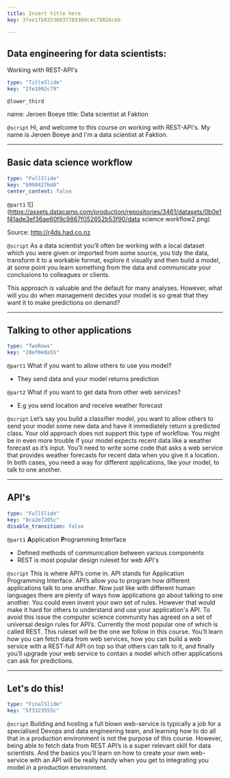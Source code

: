 ```yaml
---
title: Insert title here
key: 3fee1fb8353603778930dc4c79826ceb

---
```

## Data engineering for data scientists:
Working with REST-API's

```yaml
type: "TitleSlide"
key: "2fe1992c79"
```

`@lower_third`

name: Jeroen Boeye
title: Data scientist at Faktion


`@script`
Hi, and welcome to this course on working with REST-API's. My name is Jeroen Boeye and I'm a data scientist at Faktion.


---
## Basic data science workflow

```yaml
type: "FullSlide"
key: "b998427bd8"
center_content: false
```

`@part1`
![](https://assets.datacamp.com/production/repositories/3461/datasets/0b0e1f41ade3ef36ae60f9c9867f052652b53f90/data science workflow2.png)

Source: http://r4ds.had.co.nz


`@script`
As a data scientist you’ll often be working with a local dataset which you were given or imported from some source, you tidy the data, transform it to a workable format, explore it visually and then build a model, at some point you learn something from the data and communicate your conclusions to colleagues or clients. 

This approach is valuable and the default for many analyses. However, what will you do when management decides your model is so great that they want it to make predictions on demand?


---
## Talking to other applications

```yaml
type: "TwoRows"
key: "20ef0e8a55"
```

`@part1`
What if you want to allow others to use you model?

- They send data and your model returns prediction


`@part2`
What if you want to get data from other web services?

- E.g you send location and receive weather forecast


`@script`
Let’s say you build a classifier model, you want to allow others to send your model some new data and have it immediately return a predicted class. Your old approach does not support this type of workflow. You might be in even more trouble if your model expects recent data like a weather forecast as it’s input. 
You’ll need to write some code that asks a web service that provides weather forecasts for recent data when you give it a location. In both cases, you need a way for different applications, like your model, to talk to one another.


---
## API's

```yaml
type: "FullSlide"
key: "8ca2e7205c"
disable_transition: false
```

`@part1`
**A**pplication **P**rogramming **I**nterface
- Defined methods of communication between various components
- REST is most popular design ruleset for web API's


`@script`
This is where API’s come in. API stands for Application Programming Interface. API’s allow you to program how different applications talk to one another. Now just like with different human languages there are plenty of ways how applications go about talking to one another. You could even invent your own set of rules. However that would make it hard for others to understand and use your application's API. To avoid this issue the computer science community has agreed on a set of universal design rules for API’s. Currently the most popular one of which is called REST.
This ruleset will be the one we follow in this course. You’ll learn how you can fetch data from web services, how you can build a web service with a REST-full API on top so that others can talk to it, and finally you’ll upgrade your web service to contain a model which other applications can ask for predictions.


---
## Let's do this!

```yaml
type: "FinalSlide"
key: "5f3323555c"
```

`@script`
Building and hosting a full blown web-service is typically a job for a specialised Devops and data engineering team, and learning how to do all that in a production environment is not the purpose of this course. However, being able to fetch data from REST API’s is a super relevant skill for data scientists. And the basics you’ll learn on how to create your own web-service with an API will be really handy when you get to integrating you model in a production environment.

